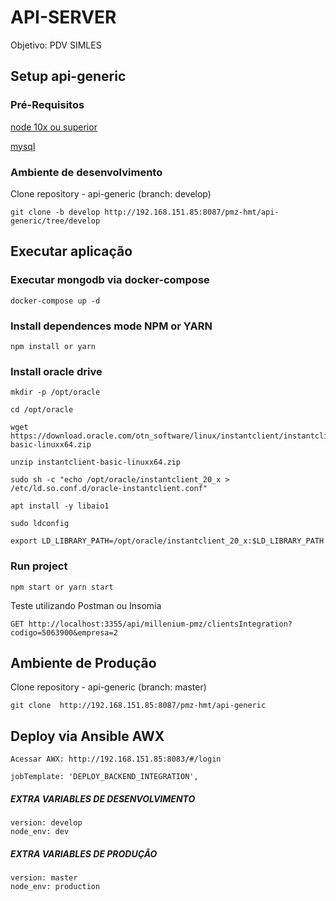 # API-SERVER

Objetivo: PDV SIMLES

## Setup api-generic

### Pré-Requisitos

[node 10x ou superior](https://nodejs.org/en/download/package-manager/#debian-and-ubuntu-based-linux-distributions)

[mysql](https://https://www.mysql.com/downloads)


### Ambiente de desenvolvimento 

Clone repository - api-generic (branch: develop)

    git clone -b develop http://192.168.151.85:8087/pmz-hmt/api-generic/tree/develop 


## Executar aplicação 

### Executar mongodb via docker-compose
```
docker-compose up -d
```

### Install dependences mode NPM or YARN
```
npm install or yarn 
```

### Install oracle drive
```
mkdir -p /opt/oracle

cd /opt/oracle

wget https://download.oracle.com/otn_software/linux/instantclient/instantclient-basic-linuxx64.zip

unzip instantclient-basic-linuxx64.zip

sudo sh -c "echo /opt/oracle/instantclient_20_x > /etc/ld.so.conf.d/oracle-instantclient.conf"

apt install -y libaio1

sudo ldconfig

export LD_LIBRARY_PATH=/opt/oracle/instantclient_20_x:$LD_LIBRARY_PATH
```


### Run project
```
npm start or yarn start
```

Teste utilizando Postman ou Insomia

    GET http://localhost:3355/api/millenium-pmz/clientsIntegration?codigo=5063900&empresa=2

## Ambiente de Produção 

Clone repository - api-generic (branch: master)

    git clone  http://192.168.151.85:8087/pmz-hmt/api-generic 


## Deploy via Ansible AWX
```
Acessar AWX: http://192.168.151.85:8083/#/login

jobTemplate: 'DEPLOY_BACKEND_INTEGRATION',

```

##### EXTRA VARIABLES DE DESENVOLVIMENTO
```
version: develop
node_env: dev

```

##### EXTRA VARIABLES DE PRODUÇÂO
```
version: master
node_env: production

```